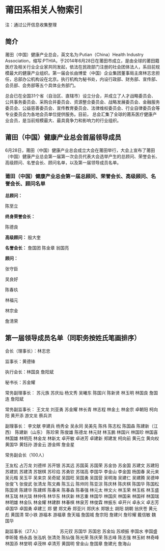 # 莆田系相关人物索引
注：通过公开信息收集整理

## 简介
莆田（中国）健康产业总会，英文名为:Putian（China）Health Industry Association，缩写:PTHIA，于2014年6月28日在莆田市成立，是由全球的莆田籍医疗及相关行业企业家共同发起，依法在民政部门注册的社会团体法人，系目前规模最大的健康产业组织。第一届会长由博爱（中国）企业集团董事局主席林志忠担任，总部办公机构设在北京。执行机构为秘书处，内设行政部、财务部、宣传部、会员部、会务部等五个具体业务部门。


总会已在全国31个省（自治区、直辖市）设立分会，并成立了人才战略委员会、公共事务委员会、采购合并委员会、资源整合委员会、战略发展委员会、金融服务委员会、公益慈善委员会、宣传教育委员会、法律维权委员会、行业自律委员会等专业委员会为各地会员单位提供服务。目前， 总会汇集了全球的莆系医疗健康产业会员，是当前规模最大、最具竟争力和影响力的行业组织。

## 莆田（中国）健康产业总会首届领导成员

6月28日，莆田（中国）健康产业总会成立大会在莆田举行，大会上宣布了莆田（中国）健康产业总会第一届第一次会员代表大会选举产生的总顾问、荣誉会长、高级顾问、名誉会长、顾问名单，以及第一届领导成员名单。
　　
### 莆田（中国）健康产业总会第一届总顾问、荣誉会长、高级顾问、名誉会长、顾问名单

**总顾问：**

陈至立

**终身荣誉会长：**

陈德良

**高级顾问：**
殷大奎

**名誉会长：**
詹国团
陈金章
翁国亮

**顾问：**

张守臣

吴良好

陈春玖

林福元

林宗金

詹清荣


## 第一届领导成员名单（同职务按姓氏笔画排序）

会长（理事长）：林志忠

监事长：黄德锋

执行会长：林国良 詹阳斌

秘书长：苏金耀

常务副理事长：
苏元族 苏庆灿 杨文秀 吴曦东 陈国兴 陈新贤 林玉明 林国良 詹国连 詹阳斌

常务副监事长：
王文龙 刘亚勇 苏金耀 林长青 林志程 林金土 林金宗 卓朝阳 柯向阳 黄开添 游文龙 蔡兵洪

副理事长：
李文献 李建兵 杨秀全 吴永同 吴美先 陈伟 陈志松 陈国森 陈建新（江西） 陈建新（山东） 陈珍荣 陈俊雄 陈德龙 林元财 林玉鹏 林国兴 林国珍 林国喜 林国雄 林明亮 林金龙 林新太 卓开敏 卓进芳 卓建新 郑建发 柯向前 黄元立 黄向权 黄国华 黄钰孙 游金云 游金辉 詹金星

常务副会长（100人）

王友松 占万龙 刘德祥 苏开银 苏其远 苏国英 苏国荣 苏金协 苏金国 苏建文 苏建阳 苏建凯 苏建清 苏银棋 苏珍焰 苏勇钦 苏瑞高 李国华 李金山 李金国 杨国春 吴元来 吴元楷 吴玉平 吴来京 吴奇斌 吴国旺 吴国勇 吴国营 吴明海 吴建仁 吴建腾 吴德坤 张俊飞 张俊武 张清龙 陈文粦 陈玉云 陈帅同 陈亚淙 陈庆林 陈庆棋 陈国华 陈国松 陈国贤 陈建华 陈建辉 陈春来 陈春森 陈春强 林元太 林文火 林玉荣 林玉栋 林玉盛 林玉瑞 林光琰 林仲伟 林华东 林庆新 林志重 林国华 林国庆 林国来 林国祥 林国瑞 林明雄 林金队 林金耀 林建群 林春棋 林泉芳 林俊霖 林振东 卓开兴 卓永义 卓志芳 卓国华 卓国勇 卓建三 郑 健 郑文寿 郑亚兴 郑庆水 郑银土 胡阳 胡朝 翁庆苍 黄元彪 黄国清 常小铁 游福本 游福章 詹天福 詹国城 詹宗阳 詹建兴 詹珍耀 戴信敏 魏国华

副监事长（27人）
　　
　　苏元钗 苏国华 苏国忠 苏金灿 苏顺振 李国水 李国盛 李昕隆 杨永昌 张泓帆 张清尧 陈仙强 陈光荣 陈庆荣 陈志峰 陈志强 林玉树 林奇峰 林国添 林堂明 卓茂林 卓清芳 黄国明 曾金山 詹国章 詹建光 詹海山
　　
